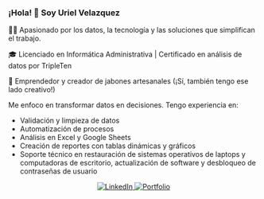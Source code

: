 <h3>¡Hola! 👋 Soy Uriel Velazquez</h3>
<p>
 👨‍💻 Apasionado por los datos, la tecnología y las soluciones que simplifican el trabajo.  

 🎓 Licenciado en Informática Administrativa | Certificado en análisis de datos por TripleTen  

 🧼 Emprendedor y creador de jabones artesanales (¡Sí, también tengo ese lado creativo!)

Me enfoco en transformar datos en decisiones. Tengo experiencia en:
- Validación y limpieza de datos
- Automatización de procesos
- Análisis en Excel y Google Sheets
- Creación de reportes con tablas dinámicas y gráficos
- Soporte técnico en restauración de sistemas operativos de laptops y computadoras de escritorio, actualización de software y desbloqueo de contraseñas de usuario
</p>

<p align="center">
  <a href="https://www.linkedin.com/in/urielvelazquez/">
    <img src="https://img.shields.io/badge/LinkedIn-%230077B5.svg?style=for-the-badge&logo=linkedin&logoColor=white" alt="LinkedIn">
  </a>
  <a href="https://github.com/urielvelazquez/data-analytics-portfolio">
    <img src="https://img.shields.io/badge/Portfolio-%23000000.svg?style=for-the-badge&logo=globe&logoColor=white" alt="Portfolio">
  </a>
</p>
